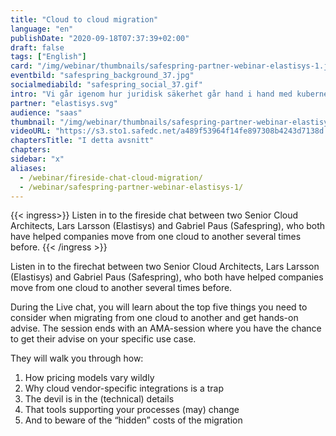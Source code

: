 ```yaml
---
title: "Cloud to cloud migration"
language: "en"
publishDate: "2020-09-18T07:37:39+02:00"
draft: false
tags: ["English"]
card: "/img/webinar/thumbnails/safespring-partner-webinar-elastisys-1.jpg"
eventbild: "safespring_background_37.jpg"
socialmediabild: "safespring_social_37.gif"
intro: "Vi går igenom hur juridisk säkerhet går hand i hand med kubernetes och cloud native applikationer"
partner: "elastisys.svg"
audience: "saas"
thumbnail: "/img/webinar/thumbnails/safespring-partner-webinar-elastisys-1.jpg"
videoURL: "https://s3.sto1.safedc.net/a489f53964f14fe897308b4243d7138d:processedvideos/safespring-partner-webinar-elastisys-1/master.m3u8"
chaptersTitle: "I detta avsnitt"
chapters:
sidebar: "x"
aliases:
  - /webinar/fireside-chat-cloud-migration/
  - /webinar/safespring-partner-webinar-elastisys-1/
---
```


{{< ingress>}}
Listen in to the fireside chat between two Senior Cloud Architects, Lars Larsson (Elastisys) and Gabriel Paus (Safespring), who both have helped companies move from one cloud to another several times before.
{{< /ingress >}}

Listen in to the firechat between two Senior Cloud Architects, Lars Larsson (Elastisys) and Gabriel Paus (Safespring), who both have helped companies move from one cloud to another several times before.

During the Live chat, you will learn about the top five things you need to consider when migrating from one cloud to another and get hands-on advise. The session ends with an AMA-session where you have the chance to get their advise on your specific use case.

They will walk you through how:

1. How pricing models vary wildly
2. Why cloud vendor-specific integrations is a trap
3. The devil is in the (technical) details
4. That tools supporting your processes (may) change
5. And to beware of the “hidden” costs of the migration
